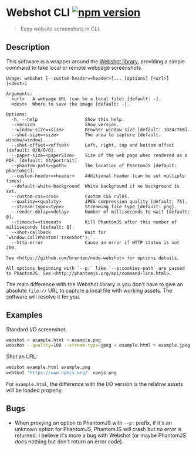 # Webshot CLI [![npm version](http://img.shields.io/npm/v/webshot-cli.svg?style=flat-square)](https://www.npmjs.org/package/webshot-cli)

> Easy website screenshots in CLI.

Description
-----------

This software is a wrapper around the [Webshot library], providing a
simple command to take local or remote webpage screenshots.

[Webshot library]: https://github.com/brenden/node-webshot

```
Usage: webshot [--custom-header=<header>]... [options] [<url>] [<dest>]

Arguments:
  <url>   A webpage URL (can be a local file) [default: -].
  <dest>  Where to save the image [default: -].

Options:
  -h, --help                  Show this help.
  --version                   Show version.
  --window-size=<size>        Browser window size [default: 1024/768].
  --shot-size=<size>          The area to capture [default: window/window].
  --shot-offset=<offset>      Left, right, top and bottom offset [default: 0/0/0/0].
  --paper-size=<paperSize>    Size of the web page when rendered as a PDF. [default: A4/portrait]
  --phantom-path=<path>       The location of PhantomJS [default: phantomjs].
  --custom-header=<header>    Additional header (can be set multiple times).
  --default-white-background  White background if no background is set.
  --custom-css=<css>          Custom CSS rules.
  --quality=<quality>         JPEG compression quality [default: 75].
  --stream-type=<type>        Streaming file type [default: png].
  --render-delay=<delay>      Number of milliseconds to wait [default: 0].
  --timeout=<timeout>         Kill PhantomJS after this number of milliseconds [default: 0].
  --shot-callback             Wait for `window.callPhantom('takeShot');`.
  --http-error                Cause an error if HTTP status is not 200.

See <https://github.com/brenden/node-webshot> for options details.

All options beginning with `--p:` like `--p:cookies-path` are passed
to PhantomJS. See <http://phantomjs.org/api/command-line.html>.
```

The main difference with the Webshot library is you don't have to give
an absolute `file://` URL to capture a local file with working assets.
The software will resolve it for you.

Examples
--------

Standard I/O screenshot:

```sh
webshot < example.html > example.png
webshot --quality=100 --stream-type=jpeg < example.html > example.jpeg
```

Shot an URL:

```sh
webshot example.html example.png
webshot 'https://www.npmjs.org/' npmjs.png
```

For `example.html`, the difference with the I/O version is the relative
assets will be loaded properly.

Bugs
----

* When proxying an option to PhantomJS with `--p:` prefix, if it's an
  unknown option for PhantomJS, PhantomJS will crash but no error is
  returned. I believe it's more a bug with Webshot (or maybe PhantomJS
  does nothing but don't return an error code).
